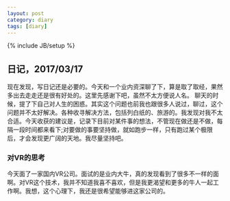 ```yaml
---
layout: post
category: diary
tags: [diary]
---
```

{% include JB/setup %}


## 日记，2017/03/17

现在发现，写日记还是必要的。今天和一个业内资深聊了下，算是取了取经，果然多出去走走还是很有好处的。这里先感谢下吧，虽然不太方便说人名。
聊天的时候，提了下自己对人生的困惑。其实这个问题也前我也跟很多人说过，聊过，这个问题并不太好解决。各种收寻解决方法，包括列白纸的、旅游的。我发现对我不太合适。今天收获的建议是，记录下目前对某件事的想法，不管现在做还是不做，每隔一段时间都来看下;对要做的事要坚持做，就如跑步一样，只有跑过某个极限后，才会发现更广阔的天地。我尽量坚持吧。

### 对VR的思考
今天面了一家国内VR公司。面试的是业内大牛，真的发现看到了很多不一样的面啊。对VR这个技术，我并不知道我喜不喜欢，但是我更渴望和更多的牛人一起工作啊。我想，这个心理下，我还是很希望能够进这家公司的。
